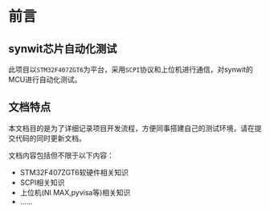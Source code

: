 # 前言

## synwit芯片自动化测试

此项目以`STM32F407ZGT6`为平台，采用`SCPI`协议和上位机进行通信，对synwit的MCU进行自动化测试。

## 文档特点

本文档目的是为了详细记录项目开发流程，方便同事搭建自己的测试环境，请在提交代码的同时更新文档。

文档内容包括但不限于以下内容：

- STM32F407ZGT6软硬件相关知识
- SCPI相关知识
- 上位机(NI MAX,pyvisa等)相关知识
- ......